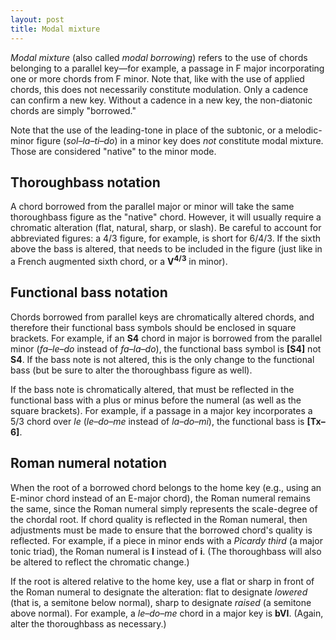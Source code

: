 ```yaml
---
layout: post
title: Modal mixture
---
```


*Modal mixture* (also called *modal borrowing*) refers to the use of chords belonging to a parallel key—for example, a passage in F major incorporating one or more chords from F minor. Note that, like with the use of applied chords, this does not necessarily constitute modulation. Only a cadence can confirm a new key. Without a cadence in a new key, the non-diatonic chords are simply "borrowed."

Note that the use of the leading-tone in place of the subtonic, or a melodic-minor figure (*sol–la–ti–do*) in a minor key does *not* constitute modal mixture. Those are considered "native" to the minor mode.


## Thoroughbass notation ##

A chord borrowed from the parallel major or minor will take the same thoroughbass figure as the "native" chord. However, it will usually require a chromatic alteration (flat, natural, sharp, or slash). Be careful to account for abbreviated figures: a 4/3 figure, for example, is short for 6/4/3. If the sixth above the bass is altered, that needs to be included in the figure (just like in a French augmented sixth chord, or a **V<sup>4/3</sup>** in minor).

## Functional bass notation ##

Chords borrowed from parallel keys are chromatically altered chords, and therefore their functional bass symbols should be enclosed in square brackets. For example, if an **S4** chord in major is borrowed from the parallel minor (*fa–le–do* instead of *fa–la–do*), the functional bass symbol is **\[S4\]** not **S4**. If the bass note is not altered, this is the only change to the functional bass (but be sure to alter the thoroughbass figure as well).

If the bass note is chromatically altered, that must be reflected in the functional bass with a plus or minus before the numeral (as well as the square brackets). For example, if a passage in a major key incorporates a 5/3 chord over *le* (*le–do–me* instead of *la–do–mi*), the functional bass is **\[Tx–6\]**.


## Roman numeral notation ##

When the root of a borrowed chord belongs to the home key (e.g., using an E-minor chord instead of an E-major chord), the Roman numeral remains the same, since the Roman numeral simply represents the scale-degree of the chordal root. If chord quality is reflected in the Roman numeral, then adjustments must be made to ensure that the borrowed chord's quality is reflected. For example, if a piece in minor ends with a *Picardy third* (a major tonic triad), the Roman numeral is **I** instead of **i**. (The thoroughbass will also be altered to reflect the chromatic change.)

If the root is altered relative to the home key, use a flat or sharp in front of the Roman numeral to designate the alteration: flat to designate *lowered* (that is, a semitone below normal), sharp to designate *raised* (a semitone above normal). For example, a *le–do–me* chord in a major key is **bVI**. (Again, alter the thoroughbass as necessary.)